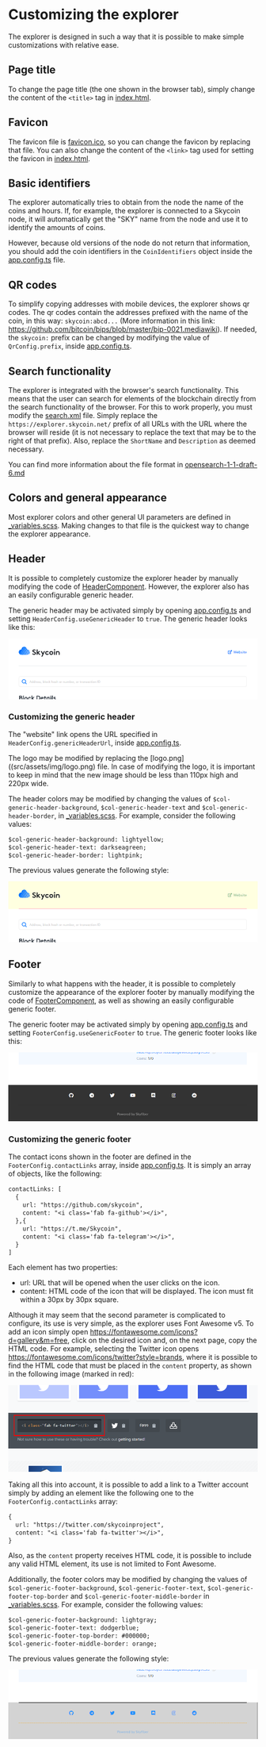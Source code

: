 # Customizing the explorer

The explorer is designed in such a way that it is possible to make simple customizations with relative ease.

## Page title

To change the page title (the one shown in the browser tab), simply change the content of the `<title>` tag in [index.html](src/index.html).

## Favicon

The favicon file is [favicon.ico](src/favicon.ico), so you can change the favicon by replacing that file. You can also change the content of the `<link>` tag used for setting the favicon in [index.html](src/index.html).

## Basic identifiers

The explorer automatically tries to obtain from the node the name of the coins and hours. If, for example, the explorer is connected to a Skycoin node, it will automatically get the "SKY" name from the node and use it to identify the amounts of coins.

However, because old versions of the node do not return that information, you should add the coin identifiers in the `CoinIdentifiers` object inside the [app.config.ts](src/app/app.config.ts) file.

## QR codes

To simplify copying addresses with mobile devices, the explorer shows qr codes. The qr codes contain the addresses prefixed with the name of the coin, in this way: `skycoin:abcd...` (More information in this link: https://github.com/bitcoin/bips/blob/master/bip-0021.mediawiki). If needed, the `skycoin:` prefix can be changed by modifying the value of `QrConfig.prefix`, inside [app.config.ts](src/app/app.config.ts).

## Search functionality

The explorer is integrated with the browser's search functionality. This means that the user can search for elements of the blockchain directly from the search functionality of the browser. For this to work properly, you must modify the [search.xml](src/search.xml) file. Simply replace the `https://explorer.skycoin.net/` prefix of all URLs with the URL where the browser will reside (it is not necessary to replace the text that may be to the right of that prefix). Also, replace the `ShortName` and `Description` as deemed necessary.

You can find more information about the file format in [opensearch-1-1-draft-6.md](https://github.com/dewitt/opensearch/blob/master/opensearch-1-1-draft-6.md)

## Colors and general appearance

Most explorer colors and other general UI parameters are defined in [_variables.scss](src/assets/scss/_variables.scss). Making changes to that file is the quickest way to change the explorer appearance.

## Header

It is possible to completely customize the explorer header by manually modifying the code of [HeaderComponent](src/app/components/layout/header/header.component.ts). However, the explorer also has an easily configurable generic header.

The generic header may be activated simply by opening [app.config.ts](src/app/app.config.ts) and setting `HeaderConfig.useGenericHeader` to `true`. The generic header looks like this:

![GitHub Logo](/doc_images/header1.png)

### Customizing the generic header

The "website" link opens the URL specified in `HeaderConfig.genericHeaderUrl`, inside [app.config.ts](src/app/app.config.ts).

The logo may be modified by replacing the [logo.png]((src/assets/img/logo.png) file. In case of modifying the logo, it is important to keep in mind that the new image should be less than 110px high and 220px wide.

The header colors may be modified by changing the values of `$col-generic-header-background`, `$col-generic-header-text` and `$col-generic-header-border`, in [_variables.scss](src/assets/scss/_variables.scss). For example, consider the following values:
```
$col-generic-header-background: lightyellow;
$col-generic-header-text: darkseagreen;
$col-generic-header-border: lightpink;
```
The previous values generate the following style:

![GitHub Logo](/doc_images/header2.png)

## Footer

Similarly to what happens with the header, it is possible to completely customize the appearance of the explorer footer by manually modifying the code of [FooterComponent](src/app/components/layout/footer/footer.component.ts), as well as showing an easily configurable generic footer.

The generic footer may be activated simply by opening [app.config.ts](src/app/app.config.ts) and setting `FooterConfig.useGenericFooter` to `true`. The generic footer looks like this:

![GitHub Logo](/doc_images/footer1.png)

### Customizing the generic footer

The contact icons shown in the footer are defined in the `FooterConfig.contactLinks` array, inside [app.config.ts](src/app/app.config.ts). It is simply an array of objects, like the following:
```
contactLinks: [
  {
    url: "https://github.com/skycoin",
    content: "<i class='fab fa-github'></i>",
  },{
    url: "https://t.me/Skycoin",
    content: "<i class='fab fa-telegram'></i>",
  }
]
```
Each element has two properties:

- url: URL that will be opened when the user clicks on the icon.
- content: HTML code of the icon that will be displayed. The icon must fit within a 30px by 30px square.

Although it may seem that the second parameter is complicated to configure, its use is very simple, as the explorer uses Font Awesome v5. To add an icon simply open https://fontawesome.com/icons?d=gallery&m=free, click on the desired icon and, on the next page, copy the HTML code. For example, selecting the Twitter icon opens https://fontawesome.com/icons/twitter?style=brands, where it is possible to find the HTML code that must be placed in the `content` property, as shown in the following image (marked in red):

![GitHub Logo](/doc_images/code.png)

Taking all this into account, it is possible to add a link to a Twitter account simply by adding an element like the following one to the `FooterConfig.contactLinks` array:
```
{
  url: "https://twitter.com/skycoinproject",
  content: "<i class='fab fa-twitter'></i>",
}
```
Also, as the `content` property receives HTML code, it is possible to include any valid HTML element, its use is not limited to Font Awesome.

Additionally, the footer colors may be modified by changing the values of `$col-generic-footer-background`, `$col-generic-footer-text`, `$col-generic-footer-top-border` and `$col-generic-footer-middle-border` in [_variables.scss](src/assets/scss/_variables.scss). For example, consider the following values:
```
$col-generic-footer-background: lightgray;
$col-generic-footer-text: dodgerblue;
$col-generic-footer-top-border: #000000;
$col-generic-footer-middle-border: orange;
```
The previous values generate the following style:

![GitHub Logo](/doc_images/footer2.png)
